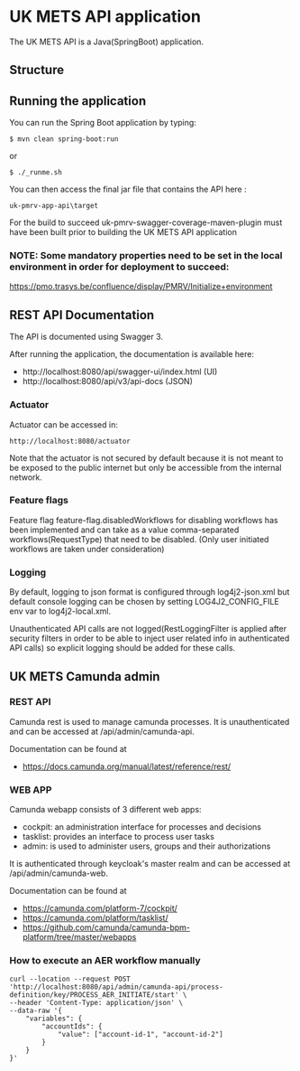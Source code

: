 # UK METS API application

The UK METS API is a Java(SpringBoot) application.

## Structure

## Running the application

You can run the Spring Boot application by typing:

    $ mvn clean spring-boot:run
	
or

    $ ./_runme.sh

You can then access the final jar file that contains the API here :

    uk-pmrv-app-api\target

For the build to succeed uk-pmrv-swagger-coverage-maven-plugin must have been built prior to building the UK METS API application 

### NOTE: Some mandatory properties need to be set in the local environment in order for deployment to succeed: 
https://pmo.trasys.be/confluence/display/PMRV/Initialize+environment

## REST API Documentation

The API is documented using Swagger 3.

After running the application, the documentation is available here:

- http://localhost:8080/api/swagger-ui/index.html (UI)
- http://localhost:8080/api/v3/api-docs (JSON)

### Actuator

Actuator can be accessed in:

```
http://localhost:8080/actuator
```

Note that the actuator is not secured by default because it is not meant to be
exposed to the public internet but only be accessible from the internal
network.

### Feature flags

Feature flag feature-flag.disabledWorkflows for disabling workflows has been implemented and can take as a value comma-separated workflows(RequestType) that need to be disabled. (Only user initiated workflows are taken under consideration)

### Logging

By default, logging to json format is configured through log4j2-json.xml but default console logging can be chosen by setting LOG4J2_CONFIG_FILE env var to log4j2-local.xml.

Unauthenticated API calls are not logged(RestLoggingFilter is applied after security filters in order to be able to inject user related info in authenticated API calls) so explicit logging should be added for these calls. 

## UK METS Camunda admin

### REST API

Camunda rest is used to manage camunda processes. It is unauthenticated and can be accessed at /api/admin/camunda-api.

Documentation can be found at
- https://docs.camunda.org/manual/latest/reference/rest/

### WEB APP

Camunda webapp consists of 3 different web apps:
- cockpit: an administration interface for processes and decisions
- tasklist: provides an interface to process user tasks
- admin: is used to administer users, groups and their authorizations

It is authenticated through keycloak's master realm and can be accessed at /api/admin/camunda-web.

Documentation can be found at
- https://camunda.com/platform-7/cockpit/
- https://camunda.com/platform/tasklist/
- https://github.com/camunda/camunda-bpm-platform/tree/master/webapps

### How to execute an AER workflow manually

```
curl --location --request POST 'http://localhost:8080/api/admin/camunda-api/process-definition/key/PROCESS_AER_INITIATE/start' \
--header 'Content-Type: application/json' \
--data-raw '{
    "variables": {
        "accountIds": {
            "value": ["account-id-1", "account-id-2"]
        }
    }
}'

```
